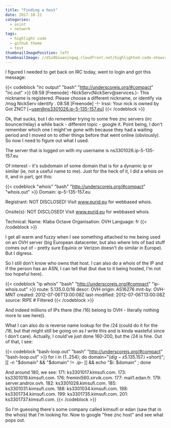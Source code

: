 ```yaml
---
title: "Finding a host"                                       
date: 2017-10-22
categories:                                         
  - osint
  - network
tags:
  - highlight code
  - github theme
  - test
thumbnailImagePosition: left
thumbnailImage: //d1u9biwaxjngwg.cloudfront.net/highlighted-code-showcase/peak-140.jpg
---
```


I figured I needed to get back on IRC today, went to login and got this message:

<!--more-->

{{< codeblock "irc output" "bash" "http://underscorejs.org/#compact" "irc.out" >}}
08:58 [Freenode] -NickServ(NickServ@services.)- This nickname is registered. Please choose a different nickname, or identify via /msg NickServ identify <password>.
08:58 [Freenode] -!- Irssi: Your nick is owned by Got ZNC? [~user@ns3301026.ip-5-135-157.eu]
{{< /codeblock >}}

Ok, that sucks, but I do remember trying to some free znc servers (irc bouncer/relay) a while back - different topic - google it. Point being, I don't remember which one I might've gone with because they had a waiting period and I moved on to other things before that went online (obviously). So now I need to figure out what I used.

The server that is logged on with my username is ns3301026.ip-5-135-157.eu

Of interest - it's subdomain of some domain that is for a dynamic ip or similar (ie, not a useful name to me). Just for the heck of it, I did a whois on it, and in part, got this:

{{< codeblock "whois" "bash" "http://underscorejs.org/#compact" "whois.out" >}}
Domain: ip-5-135-157.eu

Registrant:
        NOT DISCLOSED!
        Visit www.eurid.eu for webbased whois.

Onsite(s):
        NOT DISCLOSED!
        Visit www.eurid.eu for webbased whois.

Technical:
        Name: Klaba Octave
        Organisation: OVH
        Language: fr
{{< /codeblock >}}

I get all warm and fuzzy when I see something attached to me being used on an OVH server (big European datacenter, but also where lots of bad stuff comes out of - pretty sure Equinix or Verizon doesn't do similar in Europe). But I digress.

So I still don't know who owns that host. I can also do a whois of the IP and if the person has an ASN, I can tell that (but due to it being hosted, I'm not too hopeful here).

{{< codeblock "ip whois" "bash" "http://underscorejs.org/#compact" "ip-whois.out" >}}
route:          5.135.0.0/16
descr:          OVH
origin:         AS16276
mnt-by:         OVH-MNT
created:        2012-07-06T13:00:08Z
last-modified:  2012-07-06T13:00:08Z
source:         RIPE # Filtered
{{< /codeblock >}}

And indeed millions of IPs there (the /16) belong to OVH - literally nothing more to see here)).

What I can also do is reverse name lookup for the /24 (could do it for the /16, but that might still be going on as I write this and is kinda wasteful since I don't care). Actually, I could've just done 160-200, but the /24 is fine. Out of that, I see:

{{< codeblock "bash-loop.out" "bash" "http://underscorejs.org/#compact" "bash-loop.out" >}}
for i in {1..254}; do domain="$(dig -x 5.135.157.$i +short)"; [[ -n "$domain" && "$domain" != *.ip-* ]] && echo "$i: $domain" ; done

And around 180, we see:
171: ks3301017.kimsufi.com.
173: ks3301019.kimsufi.com.
176: fremini560.xirvik.com.
177: mail1.edan.fr.
179: server.androx.ovh.
182: ks3301028.kimsufi.com.
185: ks3301031.kimsufi.com.
188: ks3301034.kimsufi.com.
198: ks3301734.kimsufi.com.
199: ks3301735.kimsufi.com.
201: ks3301737.kimsufi.com.
{{< /codeblock >}}

So I'm guessing there's some company called kimsufi or edan (saw that in the whois) that I'm looking for. Now to google "free znc host" and see what pops out.

